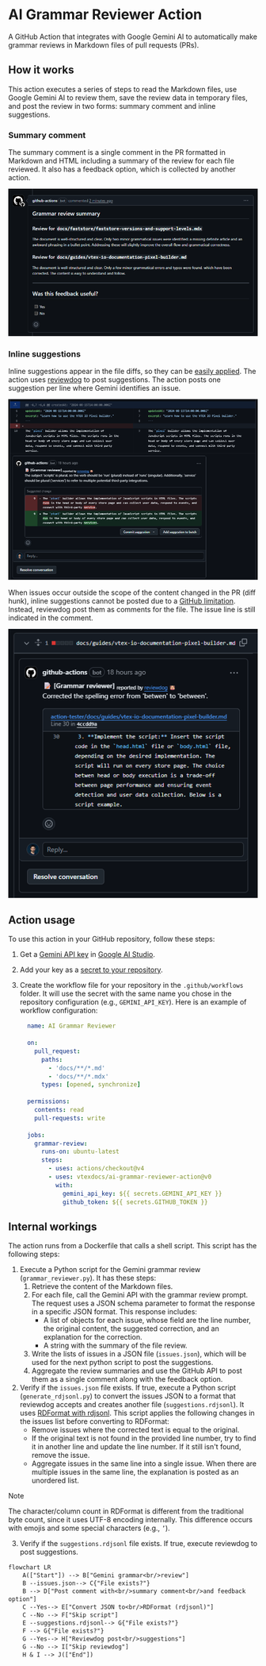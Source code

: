 # AI Grammar Reviewer Action

A GitHub Action that integrates with Google Gemini AI to automatically make grammar reviews in Markdown files of pull requests (PRs).

## How it works

This action executes a series of steps to read the Markdown files, use Google Gemini AI to review them, save the review data in temporary files, and post the review in two forms: summary comment and inline suggestions.

### Summary comment

The summary comment is a single comment in the PR formatted in Markdown and HTML including a summary of the review for each file reviewed. It also has a feedback option, which is collected by another action.

![Summary comment example](./images/summary-comment-example.png)

### Inline suggestions

Inline suggestions appear in the file diffs, so they can be [easily applied](https://docs.github.com/en/pull-requests/collaborating-with-pull-requests/reviewing-changes-in-pull-requests/incorporating-feedback-in-your-pull-request). The action uses [reviewdog](https://github.com/reviewdog/reviewdog) to post suggestions. The action posts one suggestion per line where Gemini identifies an issue.

![Inline suggestion example](./images/inline-suggestion-example.png)

When issues occur outside the scope of the content changed in the PR (diff hunk), inline suggestions cannot be posted due to a [GitHub limitation](https://github.com/microsoft/vscode-pull-request-github/issues/172). Instead, reviewdog post them as comments for the file. The issue line is still indicated in the comment.

![Comment outside diff example](images/comment-outside-diff-example.png)

## Action usage

To use this action in your GitHub repository, follow these steps:

1. Get a [Gemini API key](https://ai.google.dev/gemini-api/docs/api-key) in [Google AI Studio](https://aistudio.google.com/app/apikey).
2. Add your key as a [secret to your repository](https://docs.github.com/en/codespaces/managing-codespaces-for-your-organization/managing-development-environment-secrets-for-your-repository-or-organization#adding-secrets-for-a-repository).
3. Create the workflow file for your repository in the `.github/workflows` folder. It will use the secret with the same name you chose in the repository configuration (e.g., `GEMINI_API_KEY`). Here is an example of workflow configuration:

    ```yml
      name: AI Grammar Reviewer

      on:
        pull_request:
          paths:
            - 'docs/**/*.md'
            - 'docs/**/*.mdx'
          types: [opened, synchronize]

      permissions:
        contents: read
        pull-requests: write

      jobs:
        grammar-review:
          runs-on: ubuntu-latest
          steps:
            - uses: actions/checkout@v4
            - uses: vtexdocs/ai-grammar-reviewer-action@v0
              with:
                gemini_api_key: ${{ secrets.GEMINI_API_KEY }}
                github_token: ${{ secrets.GITHUB_TOKEN }}
    ```

## Internal workings

The action runs from a Dockerfile that calls a shell script. This script has the following steps:

1. Execute a Python script for the Gemini grammar review (`grammar_reviewer.py`). It has these steps:
    1. Retrieve the content of the Markdown files.
    2. For each file, call the Gemini API with the grammar review prompt. The request uses a JSON schema parameter to format the response in a specific JSON format. This response includes:
        - A list of objects for each issue, whose field are the line number, the original content, the suggested correction, and an explanation for the correction.
        - A string with the summary of the file review.
    3. Write the lists of issues in a JSON file (`issues.json`), which will be used for the next python script to post the suggestions.
    4. Aggregate the review summaries and use the GitHub API to post them as a single comment along with the feedback option.
2. Verify if the `issues.json` file exists. If true, execute a Python script (`generate_rdjsonl.py`) to convert the issues JSON to a format that reviewdog accepts and creates another file (`suggestions.rdjsonl`). It uses [RDFormat with rdjsonl](https://github.com/reviewdog/reviewdog/tree/master/proto/rdf#rdjsonl). This script applies the following changes in the issues list before converting to RDFormat:
    - Remove issues where the corrected text is equal to the original.
    - If the original text is not found in the provided line number, try to find it in another line and update the line number. If it still isn't found, remove the issue.
    - Aggregate issues in the same line into a single issue. When there are multiple issues in the same line, the explanation is posted as an unordered list.

> [!NOTE]
> The character/column count in RDFormat is different from the traditional byte count, since it uses UTF-8 encoding internally. This difference occurs with emojis and some special characters (e.g., `’`).

3. Verify if the `suggestions.rdjsonl` file exists. If true, execute reviewdog to post suggestions.

```mermaid
flowchart LR
    A(["Start"]) --> B["Gemini grammar<br/>review"]
    B --issues.json--> C{"File exists?"}
    B --> D["Post comment with<br/>summary comment<br/>and feedback option"]
    C --Yes--> E["Convert JSON to<br/>RDFormat (rdjsonl)"]
    C --No --> F["Skip script"]
    E --suggestions.rdjsonl--> G{"File exists?"}
    F --> G{"File exists?"}
    G --Yes--> H["Reviewdog post<br/>suggestions"]
    G --No --> I["Skip reviewdog"]
    H & I --> J(["End"])
```
